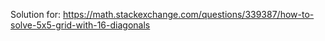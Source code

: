Solution for: https://math.stackexchange.com/questions/339387/how-to-solve-5x5-grid-with-16-diagonals
